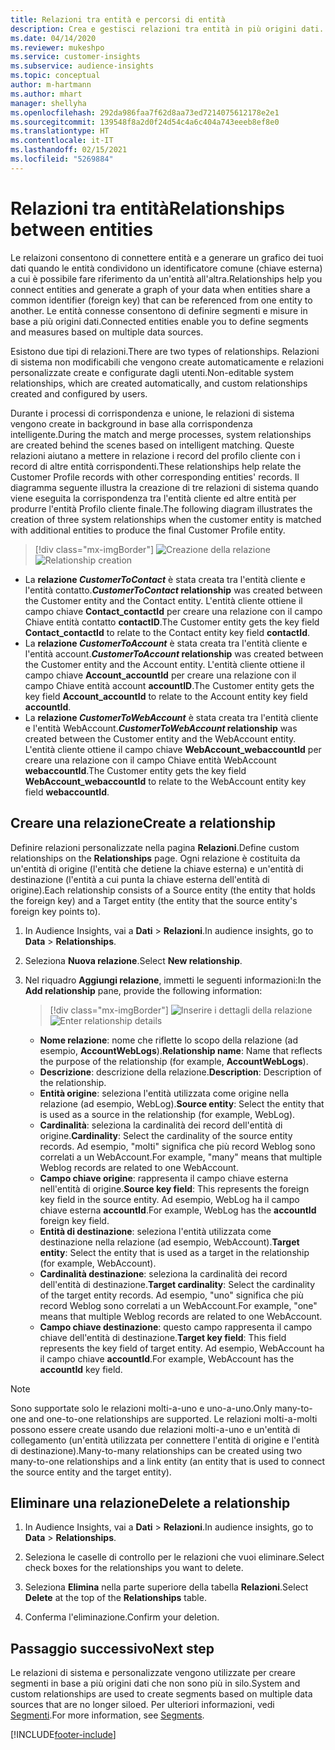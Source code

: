 ```yaml
---
title: Relazioni tra entità e percorsi di entità
description: Crea e gestisci relazioni tra entità in più origini dati.
ms.date: 04/14/2020
ms.reviewer: mukeshpo
ms.service: customer-insights
ms.subservice: audience-insights
ms.topic: conceptual
author: m-hartmann
ms.author: mhart
manager: shellyha
ms.openlocfilehash: 292da986faa7f62d8aa73ed7214075612178e2e1
ms.sourcegitcommit: 139548f8a2d0f24d54c4a6c404a743eeeb8ef8e0
ms.translationtype: HT
ms.contentlocale: it-IT
ms.lasthandoff: 02/15/2021
ms.locfileid: "5269884"
---
```

# <a name="relationships-between-entities"></a><span data-ttu-id="300db-103">Relazioni tra entità</span><span class="sxs-lookup"><span data-stu-id="300db-103">Relationships between entities</span></span>

<span data-ttu-id="300db-104">Le relaizoni consentono di connettere entità e a generare un grafico dei tuoi dati quando le entità condividono un identificatore comune (chiave esterna) a cui è possibile fare riferimento da un'entità all'altra.</span><span class="sxs-lookup"><span data-stu-id="300db-104">Relationships help you connect entities and generate a graph of your data when entities share a common identifier (foreign key) that can be referenced from one entity to another.</span></span> <span data-ttu-id="300db-105">Le entità connesse consentono di definire segmenti e misure in base a più origini dati.</span><span class="sxs-lookup"><span data-stu-id="300db-105">Connected entities enable you to define segments and measures based on multiple data sources.</span></span>

<span data-ttu-id="300db-106">Esistono due tipi di relazioni.</span><span class="sxs-lookup"><span data-stu-id="300db-106">There are two types of relationships.</span></span> <span data-ttu-id="300db-107">Relazioni di sistema non modificabili che vengono create automaticamente e relazioni personalizzate create e configurate dagli utenti.</span><span class="sxs-lookup"><span data-stu-id="300db-107">Non-editable system relationships, which are created automatically, and custom relationships created and configured by users.</span></span>

<span data-ttu-id="300db-108">Durante i processi di corrispondenza e unione, le relazioni di sistema vengono create in background in base alla corrispondenza intelligente.</span><span class="sxs-lookup"><span data-stu-id="300db-108">During the match and merge processes, system relationships are created behind the scenes based on intelligent matching.</span></span> <span data-ttu-id="300db-109">Queste relazioni aiutano a mettere in relazione i record del profilo cliente con i record di altre entità corrispondenti.</span><span class="sxs-lookup"><span data-stu-id="300db-109">These relationships help relate the Customer Profile records with other corresponding entities' records.</span></span> <span data-ttu-id="300db-110">Il diagramma seguente illustra la creazione di tre relazioni di sistema quando viene eseguita la corrispondenza tra l'entità cliente ed altre entità per produrre l'entità Profilo cliente finale.</span><span class="sxs-lookup"><span data-stu-id="300db-110">The following diagram illustrates the creation of three system relationships when the customer entity is matched with additional entities to produce the final Customer Profile entity.</span></span>

> [!div class="mx-imgBorder"]
> <span data-ttu-id="300db-111">![Creazione della relazione](media/relationships-entities-merge.png "Creazione della relazione")</span><span class="sxs-lookup"><span data-stu-id="300db-111">![Relationship creation](media/relationships-entities-merge.png "Relationship creation")</span></span>

- <span data-ttu-id="300db-112">La **relazione *CustomerToContact*** è stata creata tra l'entità cliente e l'entità contatto.</span><span class="sxs-lookup"><span data-stu-id="300db-112">***CustomerToContact* relationship** was created between the Customer entity and the Contact entity.</span></span> <span data-ttu-id="300db-113">L'entità cliente ottiene il campo chiave **Contact_contactId** per creare una relazione con il campo Chiave entità contatto **contactID**.</span><span class="sxs-lookup"><span data-stu-id="300db-113">The Customer entity gets the key field **Contact_contactId** to relate to the Contact entity key field **contactId**.</span></span>
- <span data-ttu-id="300db-114">La **relazione *CustomerToAccount*** è stata creata tra l'entità cliente e l'entità account.</span><span class="sxs-lookup"><span data-stu-id="300db-114">***CustomerToAccount* relationship** was created between the Customer entity and the Account entity.</span></span> <span data-ttu-id="300db-115">L'entità cliente ottiene il campo chiave **Account_accountId** per creare una relazione con il campo Chiave entità account **accountID**.</span><span class="sxs-lookup"><span data-stu-id="300db-115">The Customer entity gets the key field **Account_accountId** to relate to the Account entity key field **accountId**.</span></span>
- <span data-ttu-id="300db-116">La **relazione *CustomerToWebAccount*** è stata creata tra l'entità cliente e l'entità WebAccount.</span><span class="sxs-lookup"><span data-stu-id="300db-116">***CustomerToWebAccount* relationship** was created between the Customer entity and the WebAccount entity.</span></span> <span data-ttu-id="300db-117">L'entità cliente ottiene il campo chiave **WebAccount_webaccountId** per creare una relazione con il campo Chiave entità WebAccount **webaccountId**.</span><span class="sxs-lookup"><span data-stu-id="300db-117">The Customer entity gets the key field **WebAccount_webaccountId** to relate to the WebAccount entity key field **webaccountId**.</span></span>

## <a name="create-a-relationship"></a><span data-ttu-id="300db-118">Creare una relazione</span><span class="sxs-lookup"><span data-stu-id="300db-118">Create a relationship</span></span>

<span data-ttu-id="300db-119">Definire relazioni personalizzate nella pagina **Relazioni**.</span><span class="sxs-lookup"><span data-stu-id="300db-119">Define custom relationships on the **Relationships** page.</span></span> <span data-ttu-id="300db-120">Ogni relazione è costituita da un'entità di origine (l'entità che detiene la chiave esterna) e un'entità di destinazione (l'entità a cui punta la chiave esterna dell'entità di origine).</span><span class="sxs-lookup"><span data-stu-id="300db-120">Each relationship consists of a Source entity (the entity that holds the foreign key) and a Target entity (the entity that the source entity's foreign key points to).</span></span>

1. <span data-ttu-id="300db-121">In Audience Insights, vai a **Dati** > **Relazioni**.</span><span class="sxs-lookup"><span data-stu-id="300db-121">In audience insights, go to **Data** > **Relationships**.</span></span>

2. <span data-ttu-id="300db-122">Seleziona **Nuova relazione**.</span><span class="sxs-lookup"><span data-stu-id="300db-122">Select **New relationship**.</span></span>

3. <span data-ttu-id="300db-123">Nel riquadro **Aggiungi relazione**, immetti le seguenti informazioni:</span><span class="sxs-lookup"><span data-stu-id="300db-123">In the **Add relationship** pane, provide the following information:</span></span>

   > [!div class="mx-imgBorder"]
   > <span data-ttu-id="300db-124">![Inserire i dettagli della relazione](media/relationships-add.png "Inserire i dettagli della relazione")</span><span class="sxs-lookup"><span data-stu-id="300db-124">![Enter relationship details](media/relationships-add.png "Enter relationship details")</span></span>

   - <span data-ttu-id="300db-125">**Nome relazione**: nome che riflette lo scopo della relazione (ad esempio, **AccountWebLogs**).</span><span class="sxs-lookup"><span data-stu-id="300db-125">**Relationship name**: Name that reflects the purpose of the relationship (for example, **AccountWebLogs**).</span></span>
   - <span data-ttu-id="300db-126">**Descrizione**: descrizione della relazione.</span><span class="sxs-lookup"><span data-stu-id="300db-126">**Description**: Description of the relationship.</span></span>
   - <span data-ttu-id="300db-127">**Entità origine**: seleziona l'entità utilizzata come origine nella relazione (ad esempio, WebLog).</span><span class="sxs-lookup"><span data-stu-id="300db-127">**Source entity**: Select the entity that is used as a source in the relationship (for example, WebLog).</span></span>
   - <span data-ttu-id="300db-128">**Cardinalità**: seleziona la cardinalità dei record dell'entità di origine.</span><span class="sxs-lookup"><span data-stu-id="300db-128">**Cardinality**: Select the cardinality of the source entity records.</span></span> <span data-ttu-id="300db-129">Ad esempio, "molti" significa che più record Weblog sono correlati a un WebAccount.</span><span class="sxs-lookup"><span data-stu-id="300db-129">For example, "many" means that multiple Weblog records are related to one WebAccount.</span></span>
   - <span data-ttu-id="300db-130">**Campo chiave origine**: rappresenta il campo chiave esterna nell'entità di origine.</span><span class="sxs-lookup"><span data-stu-id="300db-130">**Source key field**: This represents the foreign key field in the source entity.</span></span> <span data-ttu-id="300db-131">Ad esempio, WebLog ha il campo chiave esterna **accountId**.</span><span class="sxs-lookup"><span data-stu-id="300db-131">For example, WebLog has the **accountId** foreign key field.</span></span>
   - <span data-ttu-id="300db-132">**Entità di destinazione**: seleziona l'entità utilizzata come destinazione nella relazione (ad esempio, WebAccount).</span><span class="sxs-lookup"><span data-stu-id="300db-132">**Target entity**: Select the entity that is used as a target in the relationship (for example, WebAccount).</span></span>
   - <span data-ttu-id="300db-133">**Cardinalità destinazione**: seleziona la cardinalità dei record dell'entità di destinazione.</span><span class="sxs-lookup"><span data-stu-id="300db-133">**Target cardinality**: Select the cardinality of the target entity records.</span></span> <span data-ttu-id="300db-134">Ad esempio, "uno" significa che più record Weblog sono correlati a un WebAccount.</span><span class="sxs-lookup"><span data-stu-id="300db-134">For example, "one" means that multiple Weblog records are related to one WebAccount.</span></span>
   - <span data-ttu-id="300db-135">**Campo chiave destinazione**: questo campo rappresenta il campo chiave dell'entità di destinazione.</span><span class="sxs-lookup"><span data-stu-id="300db-135">**Target key field**: This field represents the key field of target entity.</span></span> <span data-ttu-id="300db-136">Ad esempio, WebAccount ha il campo chiave **accountId**.</span><span class="sxs-lookup"><span data-stu-id="300db-136">For example, WebAccount has the **accountId** key field.</span></span>

> [!NOTE]
> <span data-ttu-id="300db-137">Sono supportate solo le relazioni molti-a-uno e uno-a-uno.</span><span class="sxs-lookup"><span data-stu-id="300db-137">Only many-to-one and one-to-one relationships are supported.</span></span> <span data-ttu-id="300db-138">Le relazioni molti-a-molti possono essere create usando due relazioni molti-a-uno e un'entità di collegamento (un'entità utilizzata per connettere l'entità di origine e l'entità di destinazione).</span><span class="sxs-lookup"><span data-stu-id="300db-138">Many-to-many relationships can be created using two many-to-one relationships and a link entity (an entity that is used to connect the source entity and the target entity).</span></span>

## <a name="delete-a-relationship"></a><span data-ttu-id="300db-139">Eliminare una relazione</span><span class="sxs-lookup"><span data-stu-id="300db-139">Delete a relationship</span></span>

1. <span data-ttu-id="300db-140">In Audience Insights, vai a **Dati** > **Relazioni**.</span><span class="sxs-lookup"><span data-stu-id="300db-140">In audience insights, go to **Data** > **Relationships**.</span></span>

2. <span data-ttu-id="300db-141">Seleziona le caselle di controllo per le relazioni che vuoi eliminare.</span><span class="sxs-lookup"><span data-stu-id="300db-141">Select check boxes for the relationships you want to delete.</span></span>

3. <span data-ttu-id="300db-142">Seleziona **Elimina** nella parte superiore della tabella **Relazioni**.</span><span class="sxs-lookup"><span data-stu-id="300db-142">Select **Delete** at the top of the **Relationships** table.</span></span>

4. <span data-ttu-id="300db-143">Conferma l'eliminazione.</span><span class="sxs-lookup"><span data-stu-id="300db-143">Confirm your deletion.</span></span>

## <a name="next-step"></a><span data-ttu-id="300db-144">Passaggio successivo</span><span class="sxs-lookup"><span data-stu-id="300db-144">Next step</span></span>

<span data-ttu-id="300db-145">Le relazioni di sistema e personalizzate vengono utilizzate per creare segmenti in base a più origini dati che non sono più in silo.</span><span class="sxs-lookup"><span data-stu-id="300db-145">System and custom relationships are used to create segments based on multiple data sources that are no longer siloed.</span></span> <span data-ttu-id="300db-146">Per ulteriori informazioni, vedi [Segmenti](segments.md).</span><span class="sxs-lookup"><span data-stu-id="300db-146">For more information, see [Segments](segments.md).</span></span>


[!INCLUDE[footer-include](../includes/footer-banner.md)]